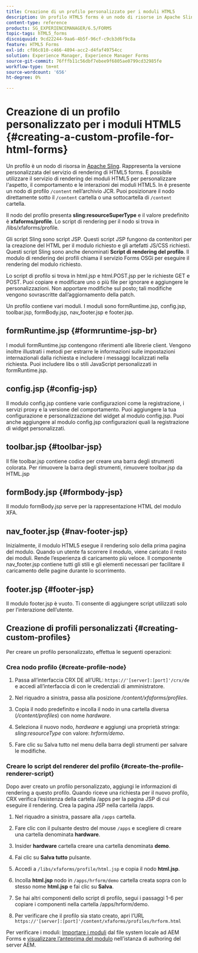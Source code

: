 ```yaml
---
title: Creazione di un profilo personalizzato per i moduli HTML5
description: Un profilo HTML5 forms è un nodo di risorse in Apache Sling. Rappresenta una versione personalizzata del servizio HTML5 forms Render.
content-type: reference
products: SG_EXPERIENCEMANAGER/6.5/FORMS
topic-tags: hTML5_forms
discoiquuid: 9cd22244-9aa6-4b5f-96cf-c9cb3d6f9c8a
feature: HTML5 Forms
exl-id: cf86c810-c466-4894-acc2-d4faf49754cc
solution: Experience Manager, Experience Manager Forms
source-git-commit: 76fffb11c56dbf7ebee9f6805ae0799cd32985fe
workflow-type: tm+mt
source-wordcount: '656'
ht-degree: 0%

---
```


# Creazione di un profilo personalizzato per i moduli HTML5 {#creating-a-custom-profile-for-html-forms}

Un profilo è un nodo di risorsa in [Apache Sling](https://sling.apache.org/). Rappresenta la versione personalizzata del servizio di rendering di HTML5 forms. È possibile utilizzare il servizio di rendering dei moduli HTML5 per personalizzare l&#39;aspetto, il comportamento e le interazioni dei moduli HTML5. In è presente un nodo di profilo `/content` nell’archivio JCR. Puoi posizionare il nodo direttamente sotto il `/content` cartella o una sottocartella di `/content` cartella.

Il nodo del profilo presenta **sling:resourceSuperType** e il valore predefinito è **xfaforms/profile**. Lo script di rendering per il nodo si trova in /libs/xfaforms/profile.

Gli script Sling sono script JSP. Questi script JSP fungono da contenitori per la creazione del HTML per il modulo richiesto e gli artefatti JS/CSS richiesti. Questi script Sling sono anche denominati **Script di rendering del profilo**. Il modulo di rendering dei profili chiama il servizio Forms OSGi per eseguire il rendering del modulo richiesto.

Lo script di profilo si trova in html.jsp e html.POST.jsp per le richieste GET e POST. Puoi copiare e modificare uno o più file per ignorare e aggiungere le personalizzazioni. Non apportare modifiche sul posto; tali modifiche vengono sovrascritte dall’aggiornamento della patch.

Un profilo contiene vari moduli. I moduli sono formRuntime.jsp, config.jsp, toolbar.jsp, formBody.jsp, nav_footer.jsp e footer.jsp.

## formRuntime.jsp {#formruntime-jsp-br}

I moduli formRuntime.jsp contengono riferimenti alle librerie client. Vengono inoltre illustrati i metodi per estrarre le informazioni sulle impostazioni internazionali dalla richiesta e includere i messaggi localizzati nella richiesta. Puoi includere libs o stili JavaScript personalizzati in formRuntime.jsp.

## config.jsp {#config-jsp}

Il modulo config.jsp contiene varie configurazioni come la registrazione, i servizi proxy e la versione del comportamento. Puoi aggiungere la tua configurazione e personalizzazione del widget al modulo config.jsp. Puoi anche aggiungere al modulo config.jsp configurazioni quali la registrazione di widget personalizzati.

## toolbar.jsp {#toolbar-jsp}

Il file toolbar.jsp contiene codice per creare una barra degli strumenti colorata. Per rimuovere la barra degli strumenti, rimuovere toolbar.jsp da HTML.jsp

## formBody.jsp {#formbody-jsp}

Il modulo formBody.jsp serve per la rappresentazione HTML del modulo XFA.

## nav_footer.jsp {#nav-footer-jsp}

Inizialmente, il modulo HTML5 esegue il rendering solo della prima pagina del modulo. Quando un utente fa scorrere il modulo, viene caricato il resto dei moduli. Rende l’esperienza di caricamento più veloce. Il componente nav_footer.jsp contiene tutti gli stili e gli elementi necessari per facilitare il caricamento delle pagine durante lo scorrimento.

## footer.jsp {#footer-jsp}

Il modulo footer.jsp è vuoto. Ti consente di aggiungere script utilizzati solo per l’interazione dell’utente.

## Creazione di profili personalizzati {#creating-custom-profiles}

Per creare un profilo personalizzato, effettua le seguenti operazioni:

### Crea nodo profilo {#create-profile-node}

1. Passa all’interfaccia CRX DE all’URL: `https://'[server]:[port]'/crx/de` e accedi all’interfaccia di con le credenziali di amministratore.

1. Nel riquadro a sinistra, passa alla posizione */content/xfaforms/profiles*.

1. Copia il nodo predefinito e incolla il nodo in una cartella diversa (*/content/profiles*) con nome *hardware*.

1. Seleziona il nuovo nodo, *hardware* e aggiungi una proprietà stringa: *sling:resourceType* con valore: *hrform/demo*.

1. Fare clic su Salva tutto nel menu della barra degli strumenti per salvare le modifiche.

### Creare lo script del renderer del profilo {#create-the-profile-renderer-script}

Dopo aver creato un profilo personalizzato, aggiungi le informazioni di rendering a questo profilo. Quando riceve una richiesta per il nuovo profilo, CRX verifica l’esistenza della cartella /apps per la pagina JSP di cui eseguire il rendering. Crea la pagina JSP nella cartella /apps.

1. Nel riquadro a sinistra, passare alla `/apps` cartella.
1. Fare clic con il pulsante destro del mouse `/apps` e scegliere di creare una cartella denominata **hardware**.
1. Insider **hardware** cartella creare una cartella denominata **demo**.
1. Fai clic su **Salva tutto** pulsante.
1. Accedi a `/libs/xfaforms/profile/html.jsp` e copia il nodo **html.jsp**.
1. Incolla **html.jsp** nodo in `/apps/hrform/demo` cartella creata sopra con lo stesso nome **html.jsp** e fai clic su **Salva**.
1. Se hai altri componenti dello script di profilo, segui i passaggi 1-6 per copiare i componenti nella cartella /apps/hrform/demo.

1. Per verificare che il profilo sia stato creato, apri l’URL `https://'[server]:[port]'/content/xfaforms/profiles/hrform.html`

Per verificare i moduli: [Importare i moduli](/help/forms/using/get-xdp-pdf-documents-aem.md) dal file system locale ad AEM Forms e [visualizzare l’anteprima del modulo](/help/forms/using/previewing-forms.md) nell’istanza di authoring del server AEM.
